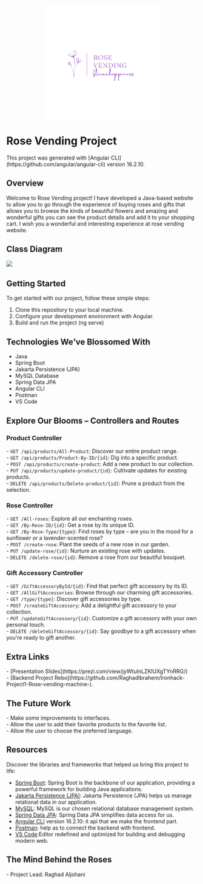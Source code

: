 <!DOCTYPE html>
<html>
<head>
</head>
<body>
<p align="center">
  <img src="logo.png" alt="Project Logo" width=300px>
</p>

<h1>Rose Vending Project</h1>
<p>This project was generated with [Angular CLI](https://github.com/angular/angular-cli) version 16.2.10. </p>
<h2>Overview</h2>

<p>Welcome to Rose Vending project! I have developed a Java-based website to allow you to go through the experience of buying roses and gifts that allows you to browse the kinds of beautiful flowers and amazing and wonderful gifts you can see the product details and add it to your shopping cart. I wish you a wonderful and interesting experience at rose vending website.</p>

<h2>Class Diagram</h2>

<img src="https://github.com/RaghadIbrahem/Ironhack-Project1-Rose-vending-machine-/assets/146075144/8d31160c-b543-4fff-a035-a74fe182ca6f">

<h2>Getting Started</h2>

<p>To get started with our project, follow these simple steps:</p>
<ol>
  <li>Clone this repository to your local machine.</li>
  <li>Configure your development environment with Angular.</li>
  <li>Build and run the project (ng serve) </li>
</ol>
<h2>Technologies We've Blossomed With</h2>

<ul>
  <li>Java</li>
  <li>Spring Boot</li>
  <li>Jakarta Persistence (JPA)</li>
  <li>MySQL Database </li>
  <li>Spring Data JPA</li>
  <li>Angular CLI</li>
  <li>Postman</li>
  <li>VS Code</li>
</ul>

<h2>Explore Our Blooms – Controllers and Routes</h2>

<h3>Product Controller</h3>

<p>
- <code>GET /api/products/All-Product</code>: Discover our entire product range.<br>
- <code>GET /api/products/Product-By-ID/{id}</code>: Dig into a specific product.<br>
- <code>POST /api/products/create-product</code>: Add a new product to our collection.<br>
- <code>PUT /api/products/update-product/{id}</code>: Cultivate updates for existing products.<br>
- <code>DELETE /api/products/Delete-product/{id}</code>: Prune a product from the selection.<br>
</p>

<h3>Rose Controller</h3>

<p>
- <code>GET /All-roses</code>: Explore all our enchanting roses.<br>
- <code>GET /By-Rose-ID/{id}</code>: Get a rose by its unique ID.<br>
- <code>GET /By-Rose-Type/{type}</code>: Find roses by type – are you in the mood for a sunflower or a lavender-scented rose?<br>
- <code>POST /create-rose</code>: Plant the seeds of a new rose in our garden.<br>
- <code>PUT /update-rose/{id}</code>: Nurture an existing rose with updates.<br>
- <code>DELETE /delete-rose/{id}</code>: Remove a rose from our beautiful bouquet.<br>
</p>

<h3>Gift Accessory Controller</h3>

<p>
- <code>GET /GiftAccessoryById/{id}</code>: Find that perfect gift accessory by its ID.<br>
- <code>GET /AllGiftAccessories</code>: Browse through our charming gift accessories.<br>
- <code>GET /type/{type}</code>: Discover gift accessories by type.<br>
- <code>POST /createGiftAccessory</code>: Add a delightful gift accessory to your collection.<br>
- <code>PUT /updateGiftAccessory/{id}</code>: Customize a gift accessory with your own personal touch.<br>
- <code>DELETE /deleteGiftAccessory/{id}</code>: Say goodbye to a gift accessory when you're ready to gift another.<br>
</p>

<h2>Extra Links</h2>

<p>
- [Presentation Slides](https://prezi.com/view/jyWtuInLZKlUXgTYnRRG/)<br>
- [Backend Project Rebo](https://github.com/RaghadIbrahem/Ironhack-Project1-Rose-vending-machine-).
</p>

<h2>The Future Work</h2>

<p>
- Make some improvements to interfaces.<br>
- Allow the user to add their favorite products to the favorite list.<br>
- Allow the user to choose the preferred language.<br>
</p>

<h2>Resources</h2>

<p>Discover the libraries and frameworks that helped us bring this project to life:</p>

- [Spring Boot](https://spring.io/projects/spring-boot): Spring Boot is the backbone of our application, providing a powerful framework for building Java applications.
- [Jakarta Persistence (JPA)](https://jakarta.ee/specifications/persistence/2.2/): Jakarta Persistence (JPA) helps us manage relational data in our application.
- [MySQL](https://www.mysql.com/): MySQL is our chosen relational database management system.
- [Spring Data JPA](https://spring.io/projects/spring-data-jpa): Spring Data JPA simplifies data access for us.
- [Angular CLI](https://github.com/angular/angular-cli) version 16.2.10: it api that we make the frontend part.
- [Postman](https://www.postman.com/): help as to connect the backend with frontend.
- [VS Code](https://code.visualstudio.com/):Editor redefined and optimized for building and debugging modern web.


<h2>The Mind Behind the Roses</h2>

<p>
- Project Lead: Raghad Aljohani<br>
</p>

</body>
</html>
